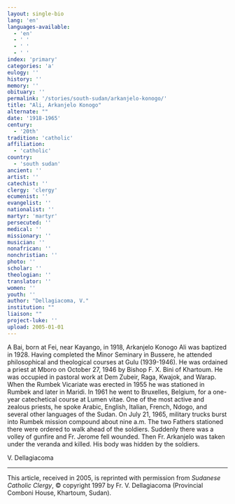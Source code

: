 ```yaml
---
layout: single-bio
lang: 'en'
languages-available:
  - 'en'
  - ' '
  - ' '
  - ' '
index: 'primary'
categories: 'a'
eulogy: ''
history: ''
memory: ''
obituary: ''
permalink: '/stories/south-sudan/arkanjelo-konogo/'
title: "Ali, Arkanjelo Konogo"
alternate: ""
date: '1918-1965'
century:
  - '20th'
tradition: 'catholic'
affiliation:
  - 'catholic'
country:
  - 'south sudan'
ancient: ''
artist: ''
catechist: ''
clergy: 'clergy'
ecumenist: ''
evangelist: ''
nationalist: ''
martyr: 'martyr'
persecuted: ''
medical: ''
missionary: ''
musician: ''
nonafrican: ''
nonchristian: ''
photo: ''
scholar: ''
theologian: ''
translator: ''
women: ''
youth: ''
author: "Dellagiacoma, V."
institution: ""
liaison: ""
project-luke: ''
upload: 2005-01-01
---
```




A Bai, born at Fei, near Kayango, in 1918, Arkanjelo Konogo Ali was baptized in 1928. Having completed the Minor Seminary in Bussere, he attended philosophical and theological courses at Gulu (1939-1946). He was ordained a priest at Mboro on October 27, 1946 by Bishop F. X. Bini of Khartoum. He was occupied in pastoral work at Dem Zubeir, Raga, Kwajok, and Warap. When the Rumbek Vicariate was erected in 1955 he was stationed in Rumbek and later in Maridi. In 1961 he went to Bruxelles, Belgium, for a one-year catechetical course at Lumen vitae. One of the most active and zealous priests, he spoke Arabic, English, Italian, French, Ndogo, and several other languages of the Sudan. On July 21, 1965, military trucks burst into Rumbek mission compound about nine a.m. The two Fathers stationed there were ordered to walk ahead of the soldiers. Suddenly there was a volley of gunfire and Fr. Jerome fell wounded. Then Fr. Arkanjelo was taken under the veranda and killed. His body was hidden by the soldiers.

V. Dellagiacoma

---

This article, received in 2005, is reprinted with permission from *Sudanese Catholic Clergy*, © copyright 1997 by Fr. V. Dellagiacoma (Provincial Comboni House, Khartoum, Sudan).
